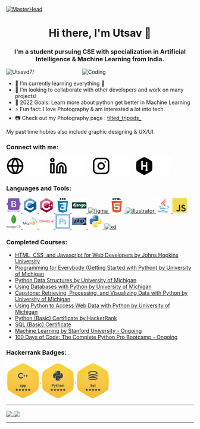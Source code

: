 [![MasterHead](https://github.com/Utsavd7/Utsavd7/blob/main/Group%206.svg)](https://rishavchanda.io)

<h1 align="center">Hi there, I'm Utsav 👋</h1> 

<h3 align="center">I'm a student pursuing CSE with specialization in Artificial Intelligence & Machine Learning from India.</h3>

<img align="right" alt="Coding" width="300" src="https://github.com/Utsavd7/Utsavd7/blob/main/1.svg">

<p align="left"> <img src=https://komarev.com/ghpvc/?username=Utsavd7 alt=Utsavd7/> </p>

- 🌱 I’m currently learning everything 🤣
- 👯 I’m looking to collaborate with other developers and work on many projects!
- 🥅 2022 Goals: Learn more about python get better in Machine Learning
- ⚡ Fun fact: I love Photography & am interested a lot into tech.
- 📷 Check out my Photography page : [tilted_tripods_](https://www.instagram.com/tilted_tripods_/)

My past time hobies also include graphic designing & UX/UI.
<br>

### Connect with me:

[![website](https://github.com/Utsavd7/Utsavd7/blob/main/Logos/globe-light.svg)](https://utsavd7.github.io/my-portfolio/#gh-light-mode-only)
[![website](https://github.com/Utsavd7/Utsavd7/blob/main/Logos/globe-dark.svg)](https://utsavd7.github.io/my-portfolio/#gh-dark-mode-only)
&nbsp;&nbsp;
[![website](https://github.com/Utsavd7/Utsavd7/blob/main/Logos/linkedin-light.svg)](https://www.linkedin.com/in/utsavd7/#gh-light-mode-only)
[![website](https://github.com/Utsavd7/Utsavd7/blob/main/Logos/linkedin-dark.svg)](https://www.linkedin.com/in/utsavd7/#gh-dark-mode-only)
&nbsp;&nbsp;
[![website](https://github.com/Utsavd7/Utsavd7/blob/main/Logos/instagram-light.svg)](https://www.instagram.com/utsavd7/#gh-light-mode-only)
[![website](https://github.com/Utsavd7/Utsavd7/blob/main/Logos/instagram-dark.svg)](https://www.instagram.com/utsavd7/#gh-dark-mode-only)
&nbsp;&nbsp;
[![website](https://github.com/Utsavd7/Utsavd7/blob/main/Logos/hackerrank-svgrepo-com.svg)](https://www.hackerrank.com/utsavd7#gh-light-mode-only)
[![website](https://github.com/Utsavd7/Utsavd7/blob/main/Logos/hackerrank-svgrepodark-com.svg)](https://www.hackerrank.com/utsavd7#gh-dark-mode-only)
<br>

### Languages and Tools:

<p align="left"> <a href="https://getbootstrap.com" target="_blank" rel="noreferrer"> <img src="https://raw.githubusercontent.com/devicons/devicon/master/icons/bootstrap/bootstrap-plain-wordmark.svg" alt="bootstrap" width="40" height="40"/> </a> <a href="https://www.cprogramming.com/" target="_blank" rel="noreferrer"> <img src="https://raw.githubusercontent.com/devicons/devicon/master/icons/c/c-original.svg" alt="c" width="40" height="40"/> </a> <a href="https://www.w3schools.com/cpp/" target="_blank" rel="noreferrer"> <img src="https://raw.githubusercontent.com/devicons/devicon/master/icons/cplusplus/cplusplus-original.svg" alt="cplusplus" width="40" height="40"/> </a> <a href="https://www.w3schools.com/css/" target="_blank" rel="noreferrer"> <img src="https://raw.githubusercontent.com/devicons/devicon/master/icons/css3/css3-original-wordmark.svg" alt="css3" width="40" height="40"/> </a> <a href="https://www.djangoproject.com/" target="_blank" rel="noreferrer"> <img src="https://raw.githubusercontent.com/devicons/devicon/master/icons/django/django-original.svg" alt="django" width="40" height="40"/> </a> <a href="https://www.figma.com/" target="_blank" rel="noreferrer"> <img src="https://www.vectorlogo.zone/logos/figma/figma-icon.svg" alt="figma" width="40" height="40"/> </a> <a href="https://www.w3.org/html/" target="_blank" rel="noreferrer"> <img src="https://raw.githubusercontent.com/devicons/devicon/master/icons/html5/html5-original-wordmark.svg" alt="html5" width="40" height="40"/> </a> <a href="https://www.adobe.com/in/products/illustrator.html" target="_blank" rel="noreferrer"> <img src="https://www.vectorlogo.zone/logos/adobe_illustrator/adobe_illustrator-icon.svg" alt="illustrator" width="40" height="40"/> </a> <a href="https://www.java.com" target="_blank" rel="noreferrer"> <img src="https://raw.githubusercontent.com/devicons/devicon/master/icons/java/java-original.svg" alt="java" width="40" height="40"/> </a> <a href="https://developer.mozilla.org/en-US/docs/Web/JavaScript" target="_blank" rel="noreferrer"> <img src="https://raw.githubusercontent.com/devicons/devicon/master/icons/javascript/javascript-original.svg" alt="javascript" width="40" height="40"/> </a> <a href="https://www.mongodb.com/" target="_blank" rel="noreferrer"> <img src="https://raw.githubusercontent.com/devicons/devicon/master/icons/mongodb/mongodb-original-wordmark.svg" alt="mongodb" width="40" height="40"/> </a> <a href="https://www.mysql.com/" target="_blank" rel="noreferrer"> <img src="https://raw.githubusercontent.com/devicons/devicon/master/icons/mysql/mysql-original-wordmark.svg" alt="mysql" width="40" height="40"/> </a> <a href="https://www.oracle.com/" target="_blank" rel="noreferrer"> <img src="https://raw.githubusercontent.com/devicons/devicon/master/icons/oracle/oracle-original.svg" alt="oracle" width="40" height="40"/> </a> <a href="https://www.photoshop.com/en" target="_blank" rel="noreferrer"> <img src="https://raw.githubusercontent.com/devicons/devicon/master/icons/photoshop/photoshop-line.svg" alt="photoshop" width="40" height="40"/> </a> <a href="https://www.php.net" target="_blank" rel="noreferrer"> <img src="https://raw.githubusercontent.com/devicons/devicon/master/icons/php/php-original.svg" alt="php" width="40" height="40"/> </a> <a href="https://www.python.org" target="_blank" rel="noreferrer"> <img src="https://raw.githubusercontent.com/devicons/devicon/master/icons/python/python-original.svg" alt="python" width="40" height="40"/> </a> <a href="https://www.adobe.com/products/xd.html" target="_blank" rel="noreferrer"> <img src="https://cdn.worldvectorlogo.com/logos/adobe-xd.svg" alt="xd" width="40" height="40"/> </a> </p>

### Completed Courses:

- [HTML, CSS, and Javascript for Web Developers by Johns Hopkins University](https://coursera.org/share/b333a744a74868de50d624d38bc7363a)
- [Programming for Everybody (Getting Started with Python) by University of Michigan](https://coursera.org/share/0c29ff09bcd7fb4f795ddf30812310f5)
- [Python Data Structures by University of Michigan](https://coursera.org/share/5a25796acb519db563aebac2cbf1a2aa)
- [Using Databases with Python by University of Michigan](https://www.coursera.org/account/accomplishments/verify/3KY92HCMETNA)
- [Capstone: Retrieving, Processing, and Visualizing Data with Python by University of Michigan](https://coursera.org/share/b9d4c618bf2af5616a9e8081c1385898)
- [Using Python to Access Web Data with Python by University of Michigan](https://coursera.org/share/4fec604857b4523d5796d1cf9d442bed)
- [Python (Basic) Certificate by HackerRank](https://www.hackerrank.com/certificates/44996e56104c)
- [SQL (Basic) Certificate](https://www.hackerrank.com/certificates/1e0c7272be28)
- [Machine Learning by Stanford University - Ongoing](https://www.coursera.org/learn/machine-learning/home/welcome)
- [100 Days of Code: The Complete Python Pro Bootcamp - Ongoing](https://www.udemy.com/course/100-days-of-code/?utm_source=adwords&utm_medium=udemyads&utm_campaign=LongTail_la.EN_cc.INDIA&utm_content=deal4584&utm_term=_._ag_77882236463_._ad_533093955810_._kw__._de_c_._dm__._pl__._ti_dsa-1007766171312_._li_9062279_._pd__._&matchtype=&gclid=Cj0KCQiA0p2QBhDvARIsAACSOOPm7hxvlrvCjjavJfhpJz265hLxqdi_k2XV3XDnWq0-znd2SBjV3CcaAt0nEALw_wcB)

### Hackerrank Badges:

<a href="https://www.hackerrank.com/utsavd7">
  <img align="center" src="https://github.com/Utsavd7/Utsavd7/blob/main/HackerRank%20Badges/C%2B%2B.png" width="90" height="100"/>
</a>
<a href="https://www.hackerrank.com/utsavd7">
  <img align="center" src="https://github.com/Utsavd7/Utsavd7/blob/main/HackerRank%20Badges/Python.png" width="90" height="100"/>
</a>
<a href="https://www.hackerrank.com/utsavd7">
  <img align="center" src="https://github.com/Utsavd7/Utsavd7/blob/main/HackerRank%20Badges/SQL.png" width="90" height="100"/>
</a>

---

<a href="https://github-readme-stats.vercel.app/api/top-langs/?username=Utsavd7&layout=default&theme=github_dark">
  <img align="center" src="https://github-readme-stats.vercel.app/api/top-langs/?username=Utsavd7&layout=compact&theme=github_dark" />
</a>
<a href="https://github-readme-stats.vercel.app/api?username=Utsavd7&theme=github_dark&show_icons=true">
  <img align="center" src="https://github-readme-stats.vercel.app/api?username=Utsavd7&theme=github_dark&show_icons=true&hide=contribs" />
</a>

---

[website]: https://utsavd7.github.io/my-portfolio/
[instagram]: https://www.instagram.com/utsavd7/
[linkedin]: https://www.linkedin.com/in/utsavd7/

